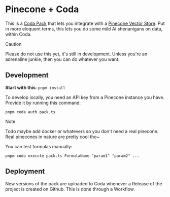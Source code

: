 # Pinecone + Coda

This is a [Coda Pack](https://coda.io/product/packs) that lets you integrate with a [Pinecone Vector Store](https://www.pinecone.io/). Put in more eloquent terms, this lets you do some mild AI shenanigans on data, within Coda.

> [!CAUTION]
> Please do not use this yet, it's still in development. Unless you're an adrenaline junkie, then you can do whatever you want.

## Development

**Start with this**: `pnpm install`

To develop locally, you need an API key from a Pinecone instance you have. Provide it by running this command:

```
pnpm coda auth pack.ts
```

> [!NOTE]
> Todo maybe add docker or whatevers so you don't need a real pinecone. Real pinecones in nature are pretty cool tho~

You can test formulas manually:

```
pnpm coda execute pack.ts FormulaName "param1" "param2" ...
```

## Deployment

New versions of the pack are uploaded to Coda whenever a Release of the project is created on Github. This is done through a Workflow.
